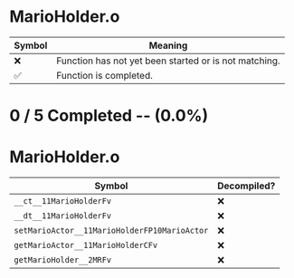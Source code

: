 # MarioHolder.o
| Symbol | Meaning 
| ------------- | ------------- 
| :x: | Function has not yet been started or is not matching. 
| :white_check_mark: | Function is completed. 


# 0 / 5 Completed -- (0.0%)
# MarioHolder.o
| Symbol | Decompiled? |
| ------------- | ------------- |
| `__ct__11MarioHolderFv` | :x: |
| `__dt__11MarioHolderFv` | :x: |
| `setMarioActor__11MarioHolderFP10MarioActor` | :x: |
| `getMarioActor__11MarioHolderCFv` | :x: |
| `getMarioHolder__2MRFv` | :x: |
